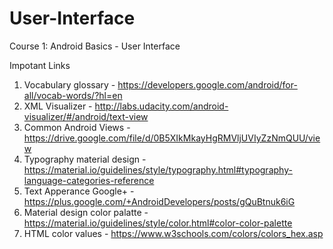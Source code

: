 # User-Interface
Course 1: Android Basics - User Interface

Impotant Links

1. Vocabulary glossary - https://developers.google.com/android/for-all/vocab-words/?hl=en
2. XML Visualizer - http://labs.udacity.com/android-visualizer/#/android/text-view
3. Common Android Views - https://drive.google.com/file/d/0B5XIkMkayHgRMVljUVIyZzNmQUU/view
4. Typography material design - https://material.io/guidelines/style/typography.html#typography-language-categories-reference
5. Text Apperance Google+ - https://plus.google.com/+AndroidDevelopers/posts/gQuBtnuk6iG
6. Material design color palatte - https://material.io/guidelines/style/color.html#color-color-palette
7. HTML color values - https://www.w3schools.com/colors/colors_hex.asp
